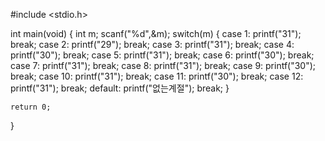 #include <stdio.h>

int main(void)
{
    int m; scanf("%d",&m);
    switch(m)
    {
        case 1:
            printf("31");
        break;
        case 2:
            printf("29");
            break;
        case 3:
            printf("31");
            break;
        case 4:
            printf("30");
            break;
        case 5:
            printf("31");
            break;
        case 6:
            printf("30");
            break;
        case 7:
            printf("31");
            break;
        case 8:
            printf("31");
            break;
        case 9:
            printf("30");
            break;
        case 10:
            printf("31");
            break;
        case 11:
            printf("30");
            break;
        case 12:
            printf("31");
            break;
        default:
            printf("없는계절");
            break;
    }

    return 0;
}
